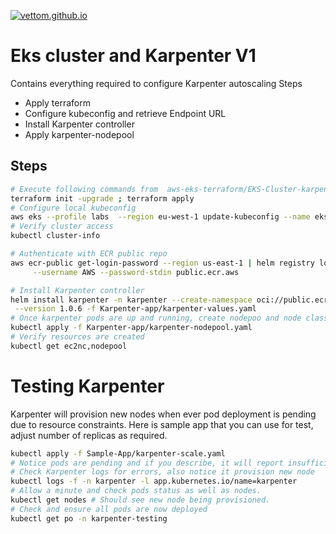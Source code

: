 <a href="https://vettom.github.io/"><img src="https://vettom.github.io/img/vettom-banner.jpg" alt="vettom.github.io" ></a>

# Eks cluster and Karpenter V1
Contains everything required to configure Karpenter autoscaling
Steps
- Apply terraform
- Configure kubeconfig and retrieve Endpoint URL
- Install Karpenter controller
- Apply karpenter-nodepool

## Steps
```bash
# Execute following commands from  aws-eks-terraform/EKS-Cluster-karpenter folder
terraform init -upgrade ; terraform apply
# Configure local kubeconfig
aws eks --profile labs  --region eu-west-1 update-kubeconfig --name eks-demo
# Verify cluster access
kubectl cluster-info

# Authenticate with ECR public repo
aws ecr-public get-login-password --region us-east-1 | helm registry login \
     --username AWS --password-stdin public.ecr.aws

# Install Karpenter controller
helm install karpenter -n karpenter --create-namespace oci://public.ecr.aws/karpenter/karpenter \
 --version 1.0.6 -f Karpenter-app/karpenter-values.yaml
# Once karpenter pods are up and running, create nodepoo and node class
kubectl apply -f Karpenter-app/karpenter-nodepool.yaml
# Verify resources are created
kubectl get ec2nc,nodepool
```

# Testing Karpenter
Karpenter will provision new nodes when ever pod deployment is pending due to resource constraints. Here is sample app that you can use for test, adjust number of replicas as required.

```bash
kubectl apply -f Sample-App/karpenter-scale.yaml
# Notice pods are pending and if you describe, it will report insufficient CPU. 
# Check Karpenter logs for errors, also notice it provision new node
kubectl logs -f -n karpenter -l app.kubernetes.io/name=karpenter
# Allow a minute and check pods status as well as nodes. 
kubectl get nodes # Should see new node being provisioned.
# Check and ensure all pods are now deployed
kubectl get po -n karpenter-testing
```